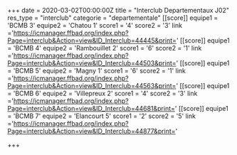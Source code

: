 +++
date = 2020-03-02T00:00:00Z
title = "Interclub Departementaux J02"
res_type =  "interclub"
categorie = "departementale"
[[score]] 
equipe1 = 'BCMB 3' 
equipe2 = 'Chatou 1' 
score1 = '4' 
score2 = '3' 
link ='https://icmanager.ffbad.org/index.php?Page=interclub&Action=view&ID_Interclub=44445&print=' 
[[score]] 
equipe1 = 'BCMB 4' 
equipe2 = 'Rambouillet 2' 
score1 = '6' 
score2 = '1' 
link ='https://icmanager.ffbad.org/index.php?Page=interclub&Action=view&ID_Interclub=44503&print=' 
[[score]] 
equipe1 = 'BCMB 5' 
equipe2 = 'Magny 1' 
score1 = '6' 
score2 = '1' 
link ='https://icmanager.ffbad.org/index.php?Page=interclub&Action=view&ID_Interclub=44563&print=' 
[[score]] 
equipe1 = 'BCMB 6' 
equipe2 = 'Villepreux 2' 
score1 = '4' 
score2 = '3' 
link ='https://icmanager.ffbad.org/index.php?Page=interclub&Action=view&ID_Interclub=44681&print=' 
[[score]] 
equipe1 = 'BCMB 7' 
equipe2 = 'Elancourt 5' 
score1 = '2' 
score2 = '5' 
link ='https://icmanager.ffbad.org/index.php?Page=interclub&Action=view&ID_Interclub=44877&print=' 

+++